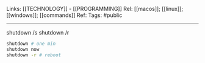 Links: [[TECHNOLOGY]] - [[PROGRAMMING]]
Rel: [[macos]]; [[linux]]; [[windows]]; [[commands]]
Ref: 
Tags: #public 

--- 

shutdown /s
shutdown /r

```sh
shutdown # one min
shutdown now
shutdown -r # reboot


```